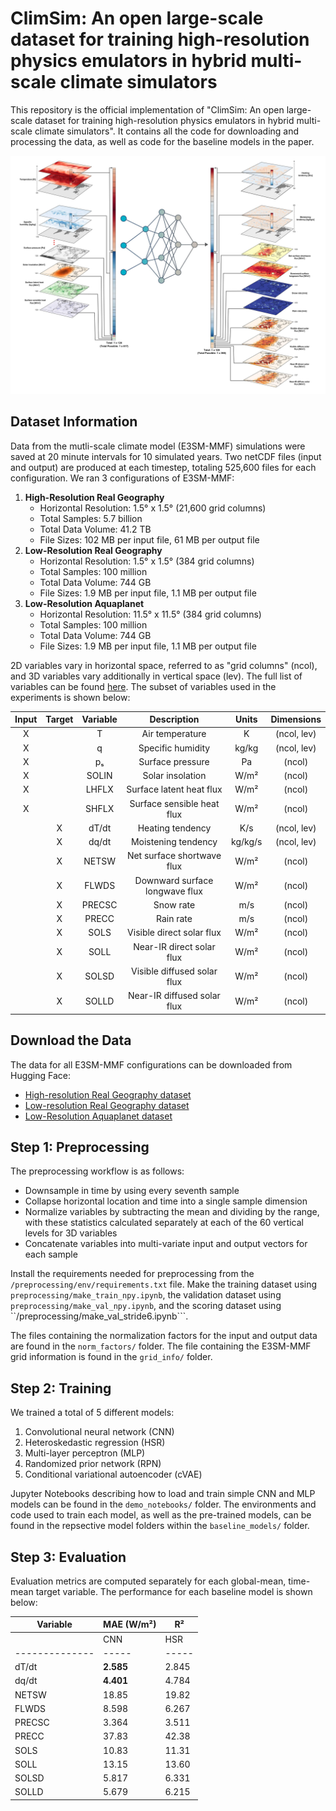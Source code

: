 # ClimSim: An open large-scale dataset for training high-resolution physics emulators in hybrid multi-scale climate simulators

This repository is the official implementation of "ClimSim: An open large-scale dataset for training high-resolution physics emulators in hybrid multi-scale climate simulators". It contains all the code for downloading and processing the data, as well as code for the baseline models in the paper.

![fig_1](./fig_1.png)

## Dataset Information

Data from the mutli-scale climate model (E3SM-MMF) simulations were saved at 20 minute intervals for 10 simulated years. Two netCDF files (input and output) are produced at each timestep, totaling 525,600 files for each configuration. We ran 3 configurations of E3SM-MMF:

1. **High-Resolution Real Geography**
    - Horizontal Resolution: 1.5&deg; x 1.5&deg; (21,600 grid columns)
    - Total Samples: 5.7 billion
    - Total Data Volume: 41.2 TB
    - File Sizes: 102 MB per input file, 61 MB per output file
2. **Low-Resolution Real Geography**
    - Horizontal Resolution: 1.5&deg; x 1.5&deg; (384 grid columns)
    - Total Samples: 100 million
    - Total Data Volume: 744 GB
    - File Sizes: 1.9 MB per input file, 1.1 MB per output file
3. **Low-Resolution Aquaplanet**
    - Horizontal Resolution: 11.5&deg; x 11.5&deg; (384 grid columns)
    - Total Samples: 100 million
    - Total Data Volume: 744 GB
    - File Sizes: 1.9 MB per input file, 1.1 MB per output file

2D variables vary in horizontal space, referred to as "grid columns" (ncol), and 3D variables vary additionally in vertical space (lev). The full list of variables can be found [here](https://docs.google.com/spreadsheets/d/1ljRfHq6QB36u0TuoxQXcV4_DSQUR0X4UimZ4QHR8f9M/edit#gid=0). The subset of variables used in the experiments is shown below:

| Input | Target | Variable | Description | Units | Dimensions |
| :---: | :----: | :------: | :---------: | :---: | :--------: |
| X |  | T | Air temperature | K | (ncol, lev) |
| X |  | q | Specific humidity | kg/kg | (ncol, lev) |
| X |  | p&#x209B; | Surface pressure | Pa | (ncol) |
| X |  | SOLIN | Solar insolation | W/m&#x00B2; | (ncol) |
| X |  | LHFLX | Surface latent heat flux | W/m&#x00B2; | (ncol) |
| X |  | SHFLX | Surface sensible heat flux | W/m&#x00B2; | (ncol) |
|  | X | dT/dt | Heating tendency | K/s | (ncol, lev) |
|  | X | dq/dt | Moistening tendency | kg/kg/s | (ncol, lev) |
|  | X | NETSW | Net surface shortwave flux | W/m&#x00B2; | (ncol) |
|  | X | FLWDS | Downward surface longwave flux | W/m&#x00B2; | (ncol) |
|  | X | PRECSC | Snow rate | m/s | (ncol) |
|  | X | PRECC | Rain rate | m/s | (ncol) |
|  | X | SOLS | Visible direct solar flux | W/m&#x00B2; | (ncol) |
|  | X | SOLL | Near-IR direct solar flux | W/m&#x00B2; | (ncol) |
|  | X | SOLSD | Visible diffused solar flux | W/m&#x00B2; | (ncol) |
|  | X | SOLLD | Near-IR diffused solar flux | W/m&#x00B2; | (ncol) |

## Download the Data

The data for all E3SM-MMF configurations can be downloaded from Hugging Face:
- [High-resolution Real Geography dataset](https://huggingface.co/datasets/LEAP/ClimSim_high-res)
- [Low-resolution Real Geography dataset](https://huggingface.co/datasets/LEAP/ClimSim_low-res)
- [Low-Resolution Aquaplanet dataset](https://huggingface.co/datasets/LEAP/ClimSim_low-res_aqua-planet)

## Step 1: Preprocessing

The preprocessing workflow is as follows:
- Downsample in time by using every seventh sample
- Collapse horizontal location and time into a single sample dimension
- Normalize variables by subtracting the mean and dividing by the range, with these statistics calculated separately at each of the 60 vertical levels for 3D variables
- Concatenate variables into multi-variate input and output vectors for each sample

Install the requirements needed for preprocessing from the ```/preprocessing/env/requirements.txt``` file. Make the training dataset using ```preprocessing/make_train_npy.ipynb```, the validation dataset using ```preprocessing/make_val_npy.ipynb```, and the scoring dataset using ``/preprocessing/make_val_stride6.ipynb```.

The files containing the normalization factors for the input and output data are found in the ```norm_factors/``` folder. The file containing the E3SM-MMF grid information is found in the ```grid_info/``` folder.

## Step 2: Training

We trained a total of 5 different models:
1. Convolutional neural network (CNN)
2. Heteroskedastic regression (HSR)
3. Multi-layer perceptron (MLP)
4. Randomized prior network (RPN)
5. Conditional variational autoencoder (cVAE)

Jupyter Notebooks describing how to load and train simple CNN and MLP models can be found in the ```demo_notebooks/``` folder. The environments and code used to train each model, as well as the  pre-trained models, can be found in the repsective model folders within the ```baseline_models/``` folder.

## Step 3: Evaluation

Evaluation metrics are computed separately for each global-mean, time-mean target variable. The performance for each baseline model is shown below:

| **Variable** | **MAE (W/m&#x00B2;)** | **R&#x00B2;** |
|--------------|-----------------|---------|
|              | CNN | HSR | MLP | RPN | cVAE | CNN | HSR | MLP | RPN | cVAE |
|--------------|-----|-----|-----|-----|------|-----|-----|-----|-----|------|
| dT/dt        | **2.585** | 2.845 | 2.683 | 2.685 | 2.732 | **0.627** | 0.568 | 0.589 | 0.617 | 0.590 |
| dq/dt        | **4.401** | 4.784 | 4.495 | 4.592 | 4.680 | -- | -- | -- | -- | -- |
| NETSW        | 18.85 | 19.82 | **13.36** | 18.88 | 19.73 | 0.944 | 0.959 | **0.983** | 0.968 | 0.957 |
| FLWDS        | 8.598 | 6.267 | **5.224** | 6.018 | 6.588 | 0.828 | 0.904 | **0.924** | 0.912 | 0.883 |
| PRECSC       | 3.364 | 3.511 | **2.684** | 3.328 | 3.322 | -- | -- | -- | -- | -- |
| PRECC        | 37.83 | 42.38 | **34.33** | 37.46 | 38.81 | **0.077** | -68.35 | -38.69 | -67.94 | -0.926 |
| SOLS         | 10.83 | 11.31 | **7.97** | 10.36 | 10.94 | 0.927 | 0.929 | **0.961** | 0.943 | 0.929 |
| SOLL         | 13.15 | 13.60 | **10.30** | 12.96 | 13.46 | 0.916 | 0.916 | **0.948** | 0.928 | 0.915 |
| SOLSD        | 5.817 | 6.331 | **4.533** | 5.846 | 6.159 | 0.927 | 0.923 | **0.956** | 0.940 | 0.921 |
| SOLLD        | 5.679 | 6.215 | **4.806** | 5.702 | 6.066 | 0.813 | 0.797 | **0.866** | 0.837 | 0.796 |

